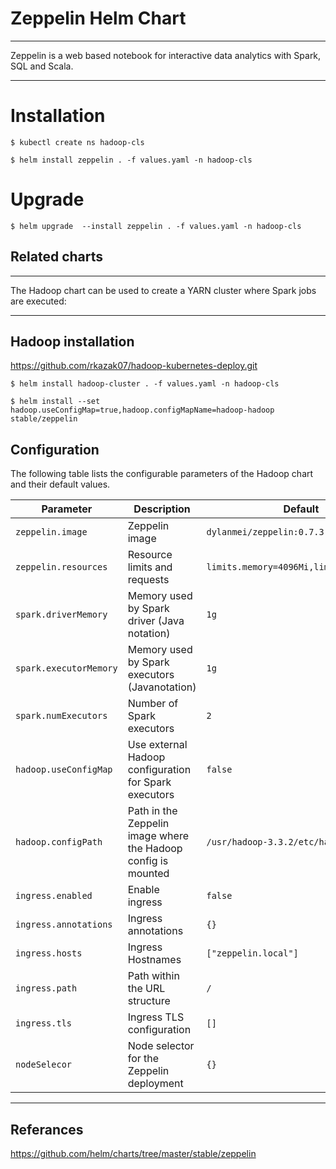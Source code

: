 # Zeppelin Helm Chart
-------------------------------------------------------------------------------------------------------

Zeppelin is a web based notebook for interactive data analytics with Spark, SQL and Scala.

-------------------------------------------------------------------------------------------------------

# Installation

```
$ kubectl create ns hadoop-cls
```

```
$ helm install zeppelin . -f values.yaml -n hadoop-cls
```

# Upgrade


```
$ helm upgrade  --install zeppelin . -f values.yaml -n hadoop-cls
```

## Related charts

-------------------------------------------------------------------------------------------------------

The Hadoop chart can be used to create a YARN cluster where Spark jobs are executed:

-------------------------------------------------------------------------------------------------------
## Hadoop installation

https://github.com/rkazak07/hadoop-kubernetes-deploy.git


```
$ helm install hadoop-cluster . -f values.yaml -n hadoop-cls
```
```
$ helm install --set hadoop.useConfigMap=true,hadoop.configMapName=hadoop-hadoop stable/zeppelin
```


## Configuration

The following table lists the configurable parameters of the Hadoop chart and their default values.

| Parameter                              | Description                                                      | Default                                                           |
| -------------------------------------- | ---------------------------------------------------------------- | ----------------------------------------------------------------- |
| `zeppelin.image`                       | Zeppelin image                                                   | `dylanmei/zeppelin:0.7.3`                                       
| `zeppelin.resources`                   | Resource limits and requests                                     | `limits.memory=4096Mi,limits.cpu=2000m`                                                           |
| `spark.driverMemory`                   | Memory used by Spark driver (Java notation)                      | `1g`
| `spark.executorMemory`                 | Memory used by Spark executors (Javanotation)                           | `1g`                                                            |
| `spark.numExecutors`                   |Number of Spark executors                                        | `2`
| `hadoop.useConfigMap`                  | Use external Hadoop configuration for Spark executors                                         | `false`                                                               |
| `hadoop.configPath`                    | 	Path in the Zeppelin image where the Hadoop config is mounted   | `/usr/hadoop-3.3.2/etc/hadoop`    |
| `ingress.enabled`                      | Enable ingress                                                  | `false`                                                               |
| `ingress.annotations`                  | Ingress annotations                                                 | `{}`                                                               |
| `ingress.hosts`                        | Ingress Hostnames                                                 | `["zeppelin.local"]`    |
| `ingress.path`                         | Path within the URL structure                                      | `/`                                                            |
| `ingress.tls`                          | Ingress TLS configuration                                          | `[]`                                                               |
| `nodeSelecor`                          | 	Node selector for the Zeppelin deployment                        | `{}`    |


---


## Referances

https://github.com/helm/charts/tree/master/stable/zeppelin
